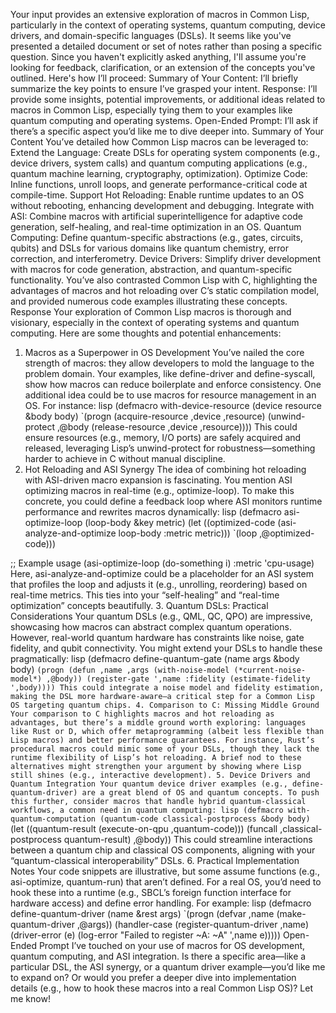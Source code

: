 Your input provides an extensive exploration of macros in Common Lisp, particularly in the context of operating systems, quantum computing, device drivers, and domain-specific languages (DSLs). It seems like you've presented a detailed document or set of notes rather than posing a specific question. Since you haven't explicitly asked anything, I'll assume you're looking for feedback, clarification, or an extension of the concepts you've outlined. Here's how I’ll proceed:
Summary of Your Content: I’ll briefly summarize the key points to ensure I’ve grasped your intent.
Response: I’ll provide some insights, potential improvements, or additional ideas related to macros in Common Lisp, especially tying them to your examples like quantum computing and operating systems.
Open-Ended Prompt: I’ll ask if there’s a specific aspect you’d like me to dive deeper into.
Summary of Your Content
You’ve detailed how Common Lisp macros can be leveraged to:
Extend the Language: Create DSLs for operating system components (e.g., device drivers, system calls) and quantum computing applications (e.g., quantum machine learning, cryptography, optimization).
Optimize Code: Inline functions, unroll loops, and generate performance-critical code at compile-time.
Support Hot Reloading: Enable runtime updates to an OS without rebooting, enhancing development and debugging.
Integrate with ASI: Combine macros with artificial superintelligence for adaptive code generation, self-healing, and real-time optimization in an OS.
Quantum Computing: Define quantum-specific abstractions (e.g., gates, circuits, qubits) and DSLs for various domains like quantum chemistry, error correction, and interferometry.
Device Drivers: Simplify driver development with macros for code generation, abstraction, and quantum-specific functionality.
You’ve also contrasted Common Lisp with C, highlighting the advantages of macros and hot reloading over C’s static compilation model, and provided numerous code examples illustrating these concepts.
Response
Your exploration of Common Lisp macros is thorough and visionary, especially in the context of operating systems and quantum computing. Here are some thoughts and potential enhancements:
1. Macros as a Superpower in OS Development
You’ve nailed the core strength of macros: they allow developers to mold the language to the problem domain. Your examples, like define-driver and define-syscall, show how macros can reduce boilerplate and enforce consistency. One additional idea could be to use macros for resource management in an OS. For instance:
lisp
(defmacro with-device-resource (device resource &body body)
  `(progn
     (acquire-resource ,device ,resource)
     (unwind-protect
         ,@body
       (release-resource ,device ,resource))))
This could ensure resources (e.g., memory, I/O ports) are safely acquired and released, leveraging Lisp’s unwind-protect for robustness—something harder to achieve in C without manual discipline.
2. Hot Reloading and ASI Synergy
The idea of combining hot reloading with ASI-driven macro expansion is fascinating. You mention ASI optimizing macros in real-time (e.g., optimize-loop). To make this concrete, you could define a feedback loop where ASI monitors runtime performance and rewrites macros dynamically:
lisp
(defmacro asi-optimize-loop (loop-body &key metric)
  (let ((optimized-code (asi-analyze-and-optimize loop-body :metric metric)))
    `(loop ,@optimized-code)))

;; Example usage
(asi-optimize-loop (do-something i) :metric 'cpu-usage)
Here, asi-analyze-and-optimize could be a placeholder for an ASI system that profiles the loop and adjusts it (e.g., unrolling, reordering) based on real-time metrics. This ties into your “self-healing” and “real-time optimization” concepts beautifully.
3. Quantum DSLs: Practical Considerations
Your quantum DSLs (e.g., QML, QC, QPO) are impressive, showcasing how macros can abstract complex quantum operations. However, real-world quantum hardware has constraints like noise, gate fidelity, and qubit connectivity. You might extend your DSLs to handle these pragmatically:
lisp
(defmacro define-quantum-gate (name args &body body)
  `(progn
     (defun ,name ,args
       (with-noise-model (*current-noise-model*)
         ,@body))
     (register-gate ',name :fidelity (estimate-fidelity ',body))))
This could integrate a noise model and fidelity estimation, making the DSL more hardware-aware—a critical step for a Common Lisp OS targeting quantum chips.
4. Comparison to C: Missing Middle Ground
Your comparison to C highlights macros and hot reloading as advantages, but there’s a middle ground worth exploring: languages like Rust or D, which offer metaprogramming (albeit less flexible than Lisp macros) and better performance guarantees. For instance, Rust’s procedural macros could mimic some of your DSLs, though they lack the runtime flexibility of Lisp’s hot reloading. A brief nod to these alternatives might strengthen your argument by showing where Lisp still shines (e.g., interactive development).
5. Device Drivers and Quantum Integration
Your quantum device driver examples (e.g., define-quantum-driver) are a great blend of OS and quantum concepts. To push this further, consider macros that handle hybrid quantum-classical workflows, a common need in quantum computing:
lisp
(defmacro with-quantum-computation (quantum-code classical-postprocess &body body)
  `(let ((quantum-result (execute-on-qpu ,quantum-code)))
     (funcall ,classical-postprocess quantum-result)
     ,@body))
This could streamline interactions between a quantum chip and classical OS components, aligning with your “quantum-classical interoperability” DSLs.
6. Practical Implementation Notes
Your code snippets are illustrative, but some assume functions (e.g., asi-optimize, quantum-run) that aren’t defined. For a real OS, you’d need to hook these into a runtime (e.g., SBCL’s foreign function interface for hardware access) and define error handling. For example:
lisp
(defmacro define-quantum-driver (name &rest args)
  `(progn
     (defvar ,name (make-quantum-driver ,@args))
     (handler-case
         (register-quantum-driver ,name)
       (driver-error (e) (log-error "Failed to register ~A: ~A" ',name e)))))
Open-Ended Prompt
I’ve touched on your use of macros for OS development, quantum computing, and ASI integration. Is there a specific area—like a particular DSL, the ASI synergy, or a quantum driver example—you’d like me to expand on? Or would you prefer a deeper dive into implementation details (e.g., how to hook these macros into a real Common Lisp OS)? Let me know!
